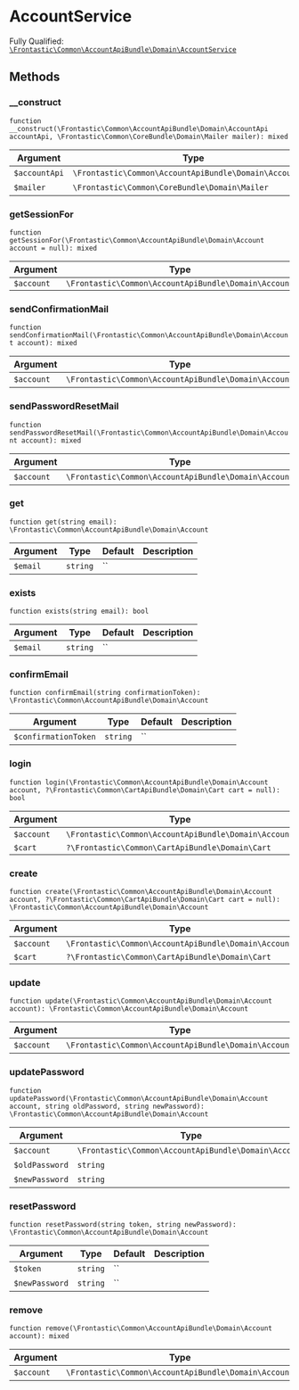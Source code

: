 #  AccountService

Fully Qualified: [`\Frontastic\Common\AccountApiBundle\Domain\AccountService`](../../../../src/php/AccountApiBundle/Domain/AccountService.php)




## Methods

### __construct

`function __construct(\Frontastic\Common\AccountApiBundle\Domain\AccountApi accountApi, \Frontastic\Common\CoreBundle\Domain\Mailer mailer): mixed`






Argument|Type|Default|Description
--------|----|-------|-----------
`$accountApi`|`\Frontastic\Common\AccountApiBundle\Domain\AccountApi`|``|
`$mailer`|`\Frontastic\Common\CoreBundle\Domain\Mailer`|``|

### getSessionFor

`function getSessionFor(\Frontastic\Common\AccountApiBundle\Domain\Account account = null): mixed`






Argument|Type|Default|Description
--------|----|-------|-----------
`$account`|`\Frontastic\Common\AccountApiBundle\Domain\Account`|`null`|

### sendConfirmationMail

`function sendConfirmationMail(\Frontastic\Common\AccountApiBundle\Domain\Account account): mixed`






Argument|Type|Default|Description
--------|----|-------|-----------
`$account`|`\Frontastic\Common\AccountApiBundle\Domain\Account`|``|

### sendPasswordResetMail

`function sendPasswordResetMail(\Frontastic\Common\AccountApiBundle\Domain\Account account): mixed`






Argument|Type|Default|Description
--------|----|-------|-----------
`$account`|`\Frontastic\Common\AccountApiBundle\Domain\Account`|``|

### get

`function get(string email): \Frontastic\Common\AccountApiBundle\Domain\Account`






Argument|Type|Default|Description
--------|----|-------|-----------
`$email`|`string`|``|

### exists

`function exists(string email): bool`






Argument|Type|Default|Description
--------|----|-------|-----------
`$email`|`string`|``|

### confirmEmail

`function confirmEmail(string confirmationToken): \Frontastic\Common\AccountApiBundle\Domain\Account`






Argument|Type|Default|Description
--------|----|-------|-----------
`$confirmationToken`|`string`|``|

### login

`function login(\Frontastic\Common\AccountApiBundle\Domain\Account account, ?\Frontastic\Common\CartApiBundle\Domain\Cart cart = null): bool`






Argument|Type|Default|Description
--------|----|-------|-----------
`$account`|`\Frontastic\Common\AccountApiBundle\Domain\Account`|``|
`$cart`|`?\Frontastic\Common\CartApiBundle\Domain\Cart`|`null`|

### create

`function create(\Frontastic\Common\AccountApiBundle\Domain\Account account, ?\Frontastic\Common\CartApiBundle\Domain\Cart cart = null): \Frontastic\Common\AccountApiBundle\Domain\Account`






Argument|Type|Default|Description
--------|----|-------|-----------
`$account`|`\Frontastic\Common\AccountApiBundle\Domain\Account`|``|
`$cart`|`?\Frontastic\Common\CartApiBundle\Domain\Cart`|`null`|

### update

`function update(\Frontastic\Common\AccountApiBundle\Domain\Account account): \Frontastic\Common\AccountApiBundle\Domain\Account`






Argument|Type|Default|Description
--------|----|-------|-----------
`$account`|`\Frontastic\Common\AccountApiBundle\Domain\Account`|``|

### updatePassword

`function updatePassword(\Frontastic\Common\AccountApiBundle\Domain\Account account, string oldPassword, string newPassword): \Frontastic\Common\AccountApiBundle\Domain\Account`






Argument|Type|Default|Description
--------|----|-------|-----------
`$account`|`\Frontastic\Common\AccountApiBundle\Domain\Account`|``|
`$oldPassword`|`string`|``|
`$newPassword`|`string`|``|

### resetPassword

`function resetPassword(string token, string newPassword): \Frontastic\Common\AccountApiBundle\Domain\Account`






Argument|Type|Default|Description
--------|----|-------|-----------
`$token`|`string`|``|
`$newPassword`|`string`|``|

### remove

`function remove(\Frontastic\Common\AccountApiBundle\Domain\Account account): mixed`






Argument|Type|Default|Description
--------|----|-------|-----------
`$account`|`\Frontastic\Common\AccountApiBundle\Domain\Account`|``|

